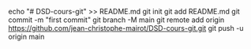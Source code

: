 echo "# DSD-cours-git" >> README.md
git init
git add README.md
git commit -m "first commit"
git branch -M main
git remote add origin https://github.com/jean-christophe-mairot/DSD-cours-git.git
git push -u origin main
